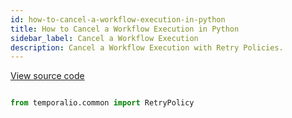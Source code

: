 ```yaml
---
id: how-to-cancel-a-workflow-execution-in-python
title: How to Cancel a Workflow Execution in Python
sidebar_label: Cancel a Workflow Execution
description: Cancel a Workflow Execution with Retry Policies.
---
```



<a class="dacx-source-link" href="https://github.com/temporalio/documentation-samples-python/blob/main/workflow_failures/workflow_dacx.py">View source code</a>

```python

from temporalio.common import RetryPolicy
```

